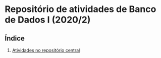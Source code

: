 # Repositório de atividades de Banco de Dados I (2020/2)

## Índice
1. [Atividades no repositório central](atividades-repositorio-central.md)
